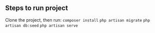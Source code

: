 ## Steps to run project

Clone the project, then run:
```composer install```
```php artisan migrate```
```php artisan db:seed```
```php artisan serve```
